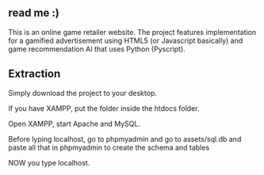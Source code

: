## read me :)
This is an online game retailer website.
The project features implementation for a gamified advertisement using HTML5 (or Javascript basically) and game recommendation AI that uses Python (Pyscript).

## Extraction
Simply download the project to your desktop.

If you have XAMPP, put the folder inside the htdocs folder.

Open XAMPP, start Apache and MySQL.

Before lyping localhost, go to phpmyadmin and go to assets/sql.db and paste all that in phpmyadmin to create the schema and tables

NOW you type localhost.
